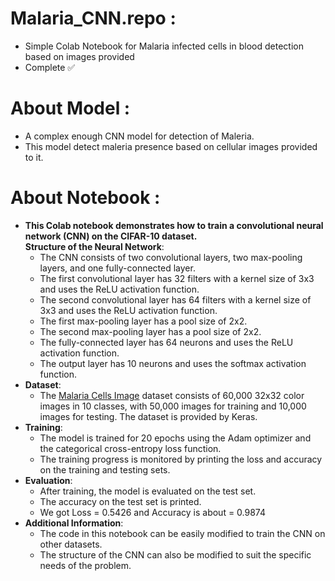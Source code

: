 # Malaria_CNN.repo :
- Simple Colab Notebook for Malaria infected cells in blood detection based on images provided
- Complete ✅
# About Model :
- A complex enough CNN model for detection of Maleria.
- This model detect maleria presence based on cellular images provided to it.
# About Notebook :
- <b>This Colab notebook demonstrates how to train a convolutional neural network (CNN) on the CIFAR-10 dataset.<br>Structure of the Neural Network</b>:
    - The CNN consists of two convolutional layers, two max-pooling layers, and one fully-connected layer.
    - The first convolutional layer has 32 filters with a kernel size of 3x3 and uses the ReLU activation function.
    - The second convolutional layer has 64 filters with a kernel size of 3x3 and uses the ReLU activation function.
    - The first max-pooling layer has a pool size of 2x2.
    - The second max-pooling layer has a pool size of 2x2.
    - The fully-connected layer has 64 neurons and uses the ReLU activation function.
    - The output layer has 10 neurons and uses the softmax activation function.
- <b>Dataset</b>:
  - The <a href = https://www.kaggle.com/datasets/iarunava/cell-images-for-detecting-malaria>Malaria Cells Image</a> dataset consists of 60,000 32x32 color images in 10 classes, with 50,000 images for training and 10,000 images for testing.
    The dataset is provided by Keras.
- <b>Training</b>:
  - The model is trained for 20 epochs using the Adam optimizer and the categorical cross-entropy loss function.
  - The training progress is monitored by printing the loss and accuracy on the training and testing sets.
- <b>Evaluation</b>:
  - After training, the model is evaluated on the test set.
  - The accuracy on the test set is printed.
  - We got Loss = 0.5426 and Accuracy is about = 0.9874
- <b>Additional Information</b>:
  - The code in this notebook can be easily modified to train the CNN on other datasets.
  - The structure of the CNN can also be modified to suit the specific needs of the problem.
